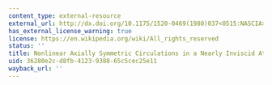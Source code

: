 ```yaml
---
content_type: external-resource
external_url: http://dx.doi.org/10.1175/1520-0469(1980)037<0515:NASCIA>2.0.CO;2
has_external_license_warning: true
license: https://en.wikipedia.org/wiki/All_rights_reserved
status: ''
title: Nonlinear Axially Symmetric Circulations in a Nearly Inviscid Atmosphere
uid: 36280e2c-d8fb-4123-9388-65c5cec25e11
wayback_url: ''
---
```

